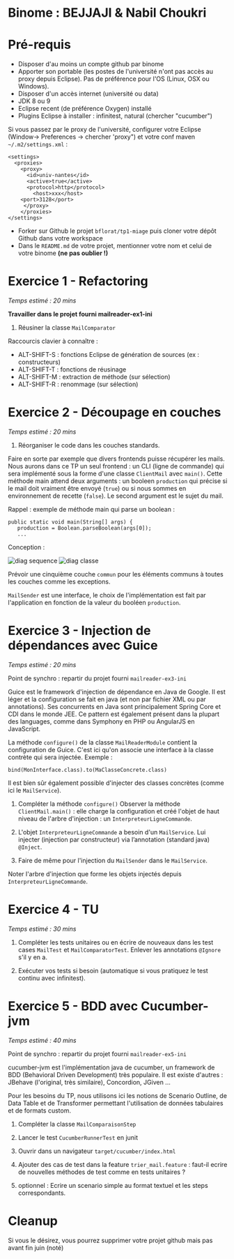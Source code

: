 # Binome : BEJJAJI & Nabil Choukri


# Pré-requis 
* Disposer d'au moins un compte github par binome
* Apporter son portable (les postes de l'université n'ont pas accès au proxy depuis Eclipse). Pas de préférence pour l'OS (Linux, OSX ou Windows).
* Disposer d'un accès internet (université ou data)
* JDK 8 ou 9
* Eclipse recent (de préférence Oxygen) installé
* Plugins Eclipse à installer : infinitest, natural (chercher "cucumber")

Si vous passez par le proxy de l'université, configurer votre Eclipse (Window-> Preferences -> chercher 'proxy") et votre conf maven  `~/.m2/settings.xml` :
```
<settings>
  <proxies>
    <proxy>
      <id>univ-nantes</id>
      <active>true</active>
      <protocol>http</protocol>
        <host>xxx</host>
	<port>3128</port>
     </proxy>
    </proxies>
</settings>
```
* Forker sur Github le projet `bflorat/tp1-miage` puis cloner votre dépôt Github dans votre workspace
* Dans le `README.md` de votre projet, mentionner votre nom et celui de votre binome __(ne pas oublier !)__

# Exercice 1 - Refactoring
_Temps estimé : 20 mins_

__Travailler dans le projet fourni mailreader-ex1-ini__

1) Réusiner la classe `MailComparator`

Raccourcis clavier à connaître : 
* ALT-SHIFT-S : fonctions Eclipse de génération de sources (ex : constructeurs)
* ALT-SHIFT-T : fonctions de réusinage
* ALT-SHIFT-M : extraction de méthode (sur sélection)
* ALT-SHIFT-R : renommage (sur sélection)

# Exercice 2 - Découpage en couches
_Temps estimé : 20 mins_

1) Réorganiser le code dans les couches standards. 

Faire en sorte par exemple que divers frontends puisse récupérer les mails. Nous aurons dans ce TP un seul frontend : un CLI (ligne de commande) qui sera implémenté sous la forme d'une classe `ClientMail` avec `main()`. 
Cette méthode main attend deux arguments : un booleen `production` qui précise si le mail doit vraiment être envoyé (`true`) ou si nous sommes en environnement de recette (`false`). Le second argument est le sujet du mail.

Rappel : exemple de méthode main qui parse un boolean : 
```
public static void main(String[] args) {
   production = Boolean.parseBoolean(args[0]);
   ...		
```
Conception :

![diag sequence](http://www.plantuml.com/plantuml/proxy?src=https://raw.githubusercontent.com/bflorat/tp1-miage/master/diag1.puml&ttt=1)
![diag classe](http://www.plantuml.com/plantuml/proxy?src=https://raw.githubusercontent.com/bflorat/tp1-miage/master/diag2.puml&ttt=1)

Prévoir une cinquième couche `commun` pour les éléments communs à toutes les couches comme les exceptions. 

`MailSender` est une interface, le choix de l'implémentation est fait par l'application en fonction de la valeur du booléen `production`.

# Exercice 3 - Injection de dépendances avec Guice
_Temps estimé : 20 mins_

Point de synchro : repartir du projet fourni `mailreader-ex3-ini`

Guice est le framework d'injection de dépendance en Java de Google. Il est léger et la configuration se fait en java (et non par fichier XML ou par annotations). Ses concurrents en Java sont principalement Spring Core et CDI dans le monde JEE. Ce pattern est également présent dans la plupart des languages, comme dans Symphony en PHP ou AngularJS en JavaScript.

La méthode `configure()` de la classe `MailReaderModule` contient la configuration de Guice. C'est ici qu'on associe une interface à la classe contrète qui sera injectée. Exemple :
```
bind(MonInterface.class).to(MaClasseConcrete.class)
```
Il est bien sûr également possible d'injecter des classes concrètes (comme ici le `MailService`).

1) Compléter la méthode `configure()`
Observer la méthode `ClientMail.main()` : elle charge la configuration et créé l'objet de haut niveau de l'arbre d'injection : un `InterpreteurLigneCommande`.

2) L'objet `InterpreteurLigneCommande` a besoin d'un `MailService`. Lui injecter (injection par constructeur) via l’annotation (standard java) `@Inject`.

3) Faire de même pour l'injection du `MailSender` dans le `MailService`.

Noter l'arbre d'injection que forme les objets injectés depuis  `InterpreteurLigneCommande`.

# Exercice 4 - TU
_Temps estimé : 30 mins_

1) Compléter les tests unitaires ou en écrire de nouveaux dans les test cases `MailTest` et `MailComparatorTest`. Enlever les annotations `@Ignore` s'il y en a.

2) Exécuter vos tests si besoin (automatique si vous pratiquez le test continu avec infinitest).

# Exercice 5 - BDD avec Cucumber-jvm
_Temps estimé : 40 mins_

Point de synchro : repartir du projet fourni `mailreader-ex5-ini`

cucumber-jvm est l'implémentation java de cucumber, un framework de BDD (Behavioral Driven Development) très populaire. Il est existe d'autres : JBehave (l'original, très similaire), Concordion, JGiven ...

Pour les besoins du TP, nous utilisons ici les notions de Scenario Outline, de Data Table et de Transformer permettant l'utilisation de données tabulaires et de formats custom.

1) Compléter la classe `MailComparaisonStep`
2) Lancer le test `CucumberRunnerTest` en junit
3) Ouvrir dans un navigateur `target/cucumber/index.html`
4) Ajouter des cas de test dans la feature `trier_mail.feature` : faut-il ecrire de nouvelles méthodes de test comme en tests unitaires ?

5) optionnel :
Ecrire un scenario simple au format textuel et les steps correspondants.

# Cleanup
Si vous le désirez, vous pourrez supprimer votre projet github mais pas avant fin juin (noté)

